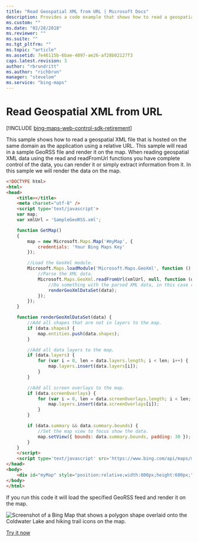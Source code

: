 ```yaml
---
title: "Read Geospatial XML from URL | Microsoft Docs"
description: Provides a code example that shows how to read a geospatial XML file that is hosted on the same domain as the application using a relative URL.
ms.custom: ""
ms.date: "02/28/2018"
ms.reviewer: ""
ms.suite: ""
ms.tgt_pltfrm: ""
ms.topic: "article"
ms.assetid: 7e46115b-6bae-4097-ae26-af28b02127f3
caps.latest.revision: 3
author: "rbrundritt"
ms.author: "richbrun"
manager: "stevelom"
ms.service: "bing-maps"
---
```


# Read Geospatial XML from URL

[!INCLUDE [bing-maps-web-control-sdk-retirement](../../../includes/bing-maps-web-control-sdk-retirement.md)]

This sample shows how to read a geospatial XML file that is hosted on the same domain as the application using a relative URL. This sample will read in a sample GeoRSS file and render it on the map. When reading geospatial XML data using the read and readFromUrl functions you have complete control of the data, you can render it or simply extract information from it. In this sample we will render the data on the map. 

```html
<!DOCTYPE html>
<html>
<head>
    <title></title>
    <meta charset="utf-8" />
    <script type='text/javascript'>
    var map;
    var xmlUrl = 'SampleGeoRSS.xml';

    function GetMap()
    {
        map = new Microsoft.Maps.Map('#myMap', {
            credentials: 'Your Bing Maps Key'
        });

        //Load the GeoXml module.
        Microsoft.Maps.loadModule('Microsoft.Maps.GeoXml', function () {
            //Parse the XML data.
            Microsoft.Maps.GeoXml.readFromUrl(xmlUrl, null, function (data) {
                //Do something with the parsed XML data, in this case render it.
                renderGeoXmlDataSet(data);
            });
        });
    }

    function renderGeoXmlDataSet(data) {
        //Add all shapes that are not in layers to the map.
        if (data.shapes) {
            map.entities.push(data.shapes);
        }

        //Add all data layers to the map.
        if (data.layers) {
            for (var i = 0, len = data.layers.length; i < len; i++) {
                map.layers.insert(data.layers[i]);
            }
        }

        //Add all screen overlays to the map.
        if (data.screenOverlays) {
            for (var i = 0, len = data.screenOverlays.length; i < len; i++) {
                map.layers.insert(data.screenOverlays[i]);
            }
        }

        if (data.summary && data.summary.bounds) {
            //Set the map view to focus show the data.
            map.setView({ bounds: data.summary.bounds, padding: 30 });
        }
    }
    </script>
    <script type='text/javascript' src='https://www.bing.com/api/maps/mapcontrol?callback=GetMap' async defer></script>
</head>
<body>
    <div id="myMap" style="position:relative;width:800px;height:600px;"></div>
</body>
</html>
```

If you run this code it will load the specified GeoRSS feed and render it on the map.

![Screenshot of a Bing Map that shows a polygon shape overlaid onto the Coldwater Lake and hiking trail icons on the map.](../../media/bmv8-georsssample.PNG)

[Try it now](https://samples.bingmapsportal.com#GeoXml%20-%20Read%20from%20Url)

